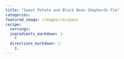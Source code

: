 ```yaml
---
title: "Sweet Potato and Black Bean Shepherds Pie"
categories:
featured_image: /images/recipes/
recipe:
  servings: 
  ingredients_markdown: |-
    *
  directions_markdown: |-
    1.
---
```


